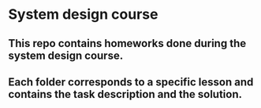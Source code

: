 # System design course

## This repo contains homeworks done during the system design course.
## Each folder corresponds to a specific lesson and contains the task description and the solution.
